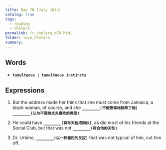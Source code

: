 ```yaml
---
title: Day 70 (July 16th)
catalog: true
tags: 
  - reading
  - cholera
permalink: /r_cholera_d70.html
folder: love_cholera
summary: 
---
```


## Words

-   <b data-toggle="tooltip" data-original-title="{{site.data.glossary.tumultuous}}">`tumultuous | tumultuous instincts`</b>



## Expressions

1.  But the address made her think that she must come from Jamaica, a black woman, of course, and she <b data-toggle="tooltip" data-original-title="{{site.data.answers.70_a}}">`________(不假思索地排除了她)`</b> <b data-toggle="tooltip" data-original-title="{{site.data.answers.70_a2}}">`________(认为不是她丈夫喜欢的类型)`</b>.

2.  He could have <b data-toggle="tooltip" data-original-title="{{site.data.answers.70_b}}">`________(将车夫拉成同伙)`</b>, as did most of his friends at the Social Club, but that was not <b data-toggle="tooltip" data-original-title="{{site.data.answers.70_b2}}">`________(符合他的天性)`</b>.

3.  Dr. Urbino, <b data-toggle="tooltip" data-original-title="{{site.data.answers.70_c}}">`________(以一种激烈的反应)`</b> that was not typical of him, cut him off.